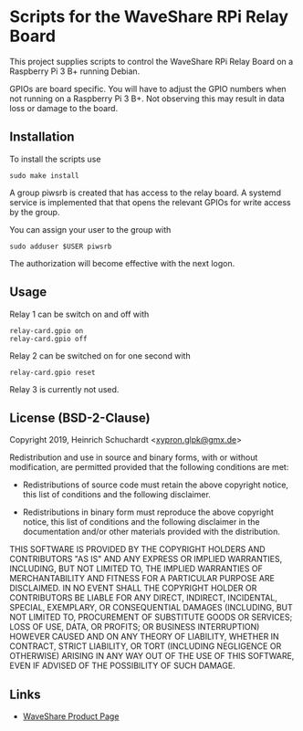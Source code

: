 Scripts for the WaveShare RPi Relay Board
=========================================

This project supplies scripts to control the WaveShare RPi Relay Board on a
Raspberry Pi 3 B+ running Debian.

GPIOs are board specific. You will have to adjust the GPIO numbers when not
running on a Raspberry Pi 3 B+. Not observing this may result in data loss or
damage to the board.

Installation
------------

To install the scripts use

    sudo make install

A group piwsrb is created that has access to the relay board. A systemd service
is implemented that that opens the relevant GPIOs for write access by the group.

You can assign your user to the group with

    sudo adduser $USER piwsrb

The authorization will become effective with the next logon.

Usage
-----

Relay 1 can be switch on and off with

    relay-card.gpio on
    relay-card.gpio off

Relay 2 can be switched on for one second with

    relay-card.gpio reset

Relay 3 is currently not used.

License (BSD-2-Clause)
----------------------

Copyright 2019, Heinrich Schuchardt \<xypron.glpk@gmx.de>

Redistribution and use in source and binary forms, with or without modification,
are permitted provided that the following conditions are met:

* Redistributions of source code must retain the above copyright notice, this
  list of conditions and the following disclaimer.

* Redistributions in binary form must reproduce the above copyright notice,
  this list of conditions and the following disclaimer in the documentation
  and/or other materials provided with the distribution.

THIS SOFTWARE IS PROVIDED BY THE COPYRIGHT HOLDERS AND CONTRIBUTORS "AS IS" AND
ANY EXPRESS OR IMPLIED WARRANTIES, INCLUDING, BUT NOT LIMITED TO, THE IMPLIED
WARRANTIES OF MERCHANTABILITY AND FITNESS FOR A PARTICULAR PURPOSE ARE
DISCLAIMED. IN NO EVENT SHALL THE COPYRIGHT HOLDER OR CONTRIBUTORS BE LIABLE FOR
ANY DIRECT, INDIRECT, INCIDENTAL, SPECIAL, EXEMPLARY, OR CONSEQUENTIAL DAMAGES
(INCLUDING, BUT NOT LIMITED TO, PROCUREMENT OF SUBSTITUTE GOODS OR SERVICES;
LOSS OF USE, DATA, OR PROFITS; OR BUSINESS INTERRUPTION) HOWEVER CAUSED AND ON
ANY THEORY OF LIABILITY, WHETHER IN CONTRACT, STRICT LIABILITY, OR TORT
(INCLUDING NEGLIGENCE OR OTHERWISE) ARISING IN ANY WAY OUT OF THE USE OF THIS
SOFTWARE, EVEN IF ADVISED OF THE POSSIBILITY OF SUCH DAMAGE.

Links
-----

* [WaveShare Product Page](https://www.waveshare.com/wiki/RPi\_Relay\_Board)
